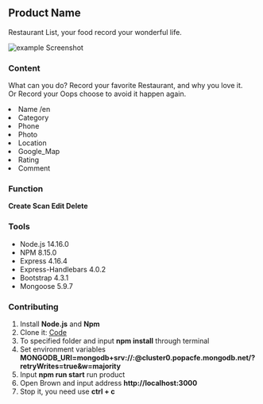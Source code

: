 <h2>Product Name</h2>
<p>Restaurant List, your food record your wonderful life. </p>
<img src="https://user-images.githubusercontent.com/103364394/235061179-c7a048ec-6d80-46d9-96d5-29930bed9b31.png" alt="example Screenshot">
<h3>Content</h3>
<p>What can you do? Record your favorite Restaurant, and why you love it.<br>
    Or Record your Oops choose to avoid it happen again.
</p>
<ui>
    <li>Name /en</li>
    <li>Category</li>
    <li>Phone</li>
    <li>Photo</li>
    <li>Location</li>
    <li>Google_Map</li>
    <li>Rating</li>
    <li>Comment</li>
</ui>

<h3>Function</h3>
<p><strong>Create  Scan  Edit  Delete</strong></p>

<h3>Tools</h3>
<ul>
    <li>Node.js 14.16.0<br>
    <li>NPM 8.15.0</li>
    <li>Express 4.16.4<br>
    <li>Express-Handlebars 4.0.2<br>
    <li>Bootstrap 4.3.1<br>
    <li>Mongoose 5.9.7<br>
    </ul>

<h3>Contributing</h3>
<ol>
    <li>Install <strong> Node.js</strong> and <strong> Npm </strong></li>
    <li>Clone it: <a href="https://github.com/CharisLai/resList0420.git">Code</a></li>
    <li>To specified folder and input <b>npm install</b> through terminal</li>
    <li>Set environment variables <b>MONGODB_URI=mongodb+srv://<Your MongoDB Account>:<Your MongoDB Password>@cluster0.popacfe.mongodb.net/<Your MongoDB Table>?retryWrites=true&w=majority</b></li>
    <li>Input <strong> npm run start</strong> run product</li>
    <li>Open Brown and input address <b> http://localhost:3000</b> </li>
    <li>Stop it, you need use  <b>ctrl + c </b></li>
</ol>
